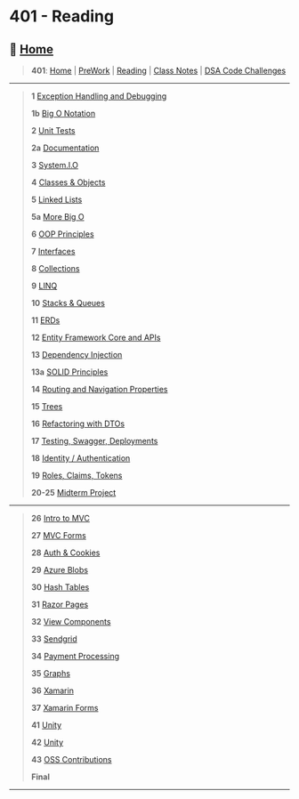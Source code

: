 # 401 - Reading

## 🏡 [**Home**](https://mistidinzy.github.io/ReadingNotes/)

> **401**: [Home](https://bit.ly/3EcMrF6)
|
[PreWork](https://bit.ly/3jzkAa1)
|
[Reading](https://bit.ly/3b8DLDc)
|
[Class Notes](https://bit.ly/3Eglbpb)
|
[DSA Code Challenges](https://bit.ly/3GjNoNG)
>

---

> **1** [Exception Handling and Debugging](read/01-ExcpDebugg.md)
>
> **1b** [Big O Notation](read/01b-BigO.md)
>
> **2** [Unit Tests](read/02-UnitTests.md)
>
> **2a** [Documentation](read/02a-Documentation.md)
>
> **3** [System.I.O](read/03-SystemIO.md)
>
> **4** [Classes & Objects](read/04-ClassesObjects.md)
>
> **5** [Linked Lists](read/05-LinkedLists.md)
>
> **5a** [More Big O](read/05a-BigOCont.md)
>
> **6** [OOP Principles](read/06-OOP.md)
>
> **7** [Interfaces](read/07-Interfaces.md)
>
> **8** [Collections](read/08-Collections.md)
>
> **9** [LINQ](read/09-LINQ.md)
>
> **10** [Stacks & Queues](read/10-StacksQs.md)
>
> **11** [ERDs](read/11-ERDs.md)
>
> **12** [Entity Framework Core and APIs](read/12-EntFrmAPIs.md)
>
> **13** [Dependency Injection](read/13-DependencyInjection.md)
>
> **13a** [SOLID Principles](read/13a-SOLID.md)
>
> **14** [Routing and Navigation Properties](read/14-RouteNavProps.md)
>
> **15** [Trees](read/15-Trees.md)
>
> **16** [Refactoring with DTOs](read/16-RefactorDTOs.md)
>
> **17** [Testing, Swagger, Deployments](read/17-TestSwagDeploys.md)
>
> **18** [Identity / Authentication](read/18-IdentityAuth.md)
>
> **19** [Roles, Claims, Tokens](read/19-RolesClaimsTokens.md)
>
> **20-25** [Midterm Project](https://github.com/401-Midterm-Project)

---

> **26** [Intro to MVC](read2/26-IntroToMVC.md)
>
> **27** [MVC Forms](read2/27-MVCForms.md)
>
> **28** [Auth & Cookies](read2/28-AuthCookies.md)
>
> **29** [Azure Blobs](read2/29-AzureBlobs.md)
>
> **30** [Hash Tables](read2/30-HashTables.md)
>
> **31** [Razor Pages](read2/31-RazorPages.md)
>
> **32** [View Components](read2/32-ViewComponents.md)
>
> **33** [Sendgrid](read2/33-Sendgrid.md)
>
> **34** [Payment Processing](read2/34-PaymentProcessing.md)
>
> **35** [Graphs](read2/35-Graphs.md)
>
> **36** [Xamarin](read2/36-Xamarin.md)
>
> **37** [Xamarin Forms](read2/37-XamarinForms.md)
>
> **41** [Unity](read2/)
>
> **42** [Unity](read2/)
>
> **43** [OSS Contributions](read2/)
>
> **Final**

---
